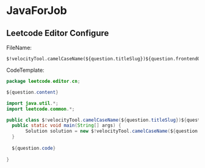 # JavaForJob

## Leetcode Editor Configure
FileName:
```
$!velocityTool.camelCaseName(${question.titleSlug})${question.frontendQuestionId}
```
CodeTemplate:
```java
package leetcode.editor.cn;

${question.content}

import java.util.*;
import leetcode.common.*;

public class $!velocityTool.camelCaseName(${question.titleSlug})${question.frontendQuestionId}{
  public static void main(String[] args) {
       Solution solution = new $!velocityTool.camelCaseName(${question.titleSlug})${question.frontendQuestionId}().new Solution();
  }
  
  ${question.code}
  
}

```